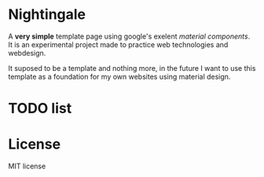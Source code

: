 # Nightingale
A **very simple** template page using google's exelent _material components_.
It is an experimental project made to practice web technologies and webdesign.

It suposed to be a template and nothing more, in the future I want to use this template as
a foundation for my own websites using material design.

# TODO list

# License

MIT license
